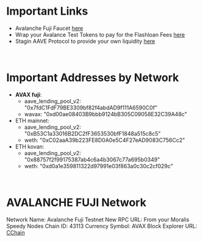 # Important Links
- Avalanche Fuji Faucet [here](https://faucet.avax-test.network/)
- Wrap your Avalance Test Tokens to pay for the Flashloan Fees [here](https://testnet.snowtrace.io/address/0xd00ae08403b9bbb9124bb305c09058e32c39a48c#writeContract)
- Stagin AAVE Protocol to provide your own liquidity [here](https://staging.aave.com/)

<br />

# Important Addresses by Network
- **AVAX fuji**:
  - aave_lending_pool_v2: "0x7fdC1FdF79BE3309bf82f4abdAD9f111A6590C0f"
  - wavax: "0xd00ae08403B9bbb9124bB305C09058E32C39A48c"
- ETH mainnet:
  - aave_lending_pool_v2: "0xB53C1a33016B2DC2fF3653530bfF1848a515c8c5"
  - weth: "0xC02aaA39b223FE8D0A0e5C4F27eAD9083C756Cc2"
- ETH kovan:
  - aave_lending_pool_v2: "0x88757f2f99175387ab4c6a4b3067c77a695b0349"
  - weth: "0xd0a1e359811322d97991e03f863a0c30c2cf029c"

<br />

# AVALANCHE FUJI Network
Network Name: Avalanche Fuji Testnet
New RPC URL: From your Moralis Speedy Nodes
Chain ID: 43113
Currency Symbol: AVAX
Block Explorer URL: [CChain](https://cchain.explorer.avax-test.network)